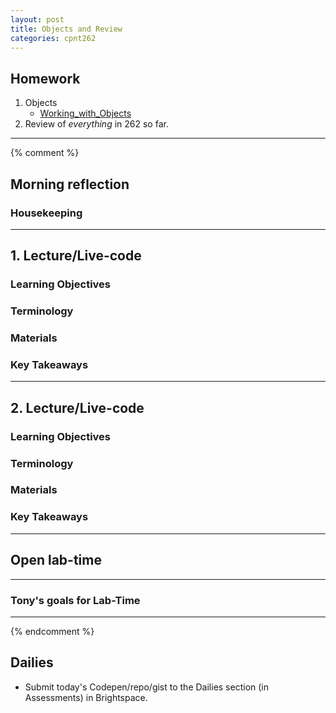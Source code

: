 ```yaml
---
layout: post
title: Objects and Review
categories: cpnt262
---
```


## Homework
1. Objects
    - [Working_with_Objects](https://developer.mozilla.org/en-US/docs/Web/JavaScript/Guide/Working_with_Objects)
2. Review of _everything_ in 262 so far.

---
{% comment %}

## Morning reflection
### Housekeeping

---

## 1. Lecture/Live-code
### Learning Objectives
### Terminology
### Materials
### Key Takeaways

---

## 2. Lecture/Live-code
### Learning Objectives
### Terminology
### Materials
### Key Takeaways

---

## Open lab-time

---

### Tony's goals for Lab-Time

---
{% endcomment %}

## Dailies
- Submit today's Codepen/repo/gist to the Dailies section (in Assessments) in Brightspace.